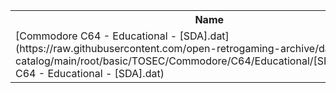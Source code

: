 <table>
<tr><th>Name</th><th>Size</th></tr>
<tr><td>
[Commodore C64 - Educational - [SDA].dat](https://raw.githubusercontent.com/open-retrogaming-archive/dat-catalog/main/root/basic/TOSEC/Commodore/C64/Educational/[SDA]/Commodore C64 - Educational - [SDA].dat)
</td><td>2552</td></tr>
</table>
